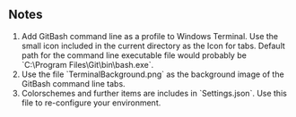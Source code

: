 <h2>Notes</h2>
<ol>
    <li>Add GitBash command line as a profile to Windows Terminal. Use the small icon included in the current directory as the Icon for tabs. Default path for the command line executable file would probably be `C:\Program Files\Git\bin\bash.exe`.</li>
    <li>Use the file `TerminalBackground.png` as the background image of the GitBash command line tabs.</li>
    <li>Colorschemes and further items are includes in `Settings.json`. Use this file to re-configure your environment.</li>
</ol>